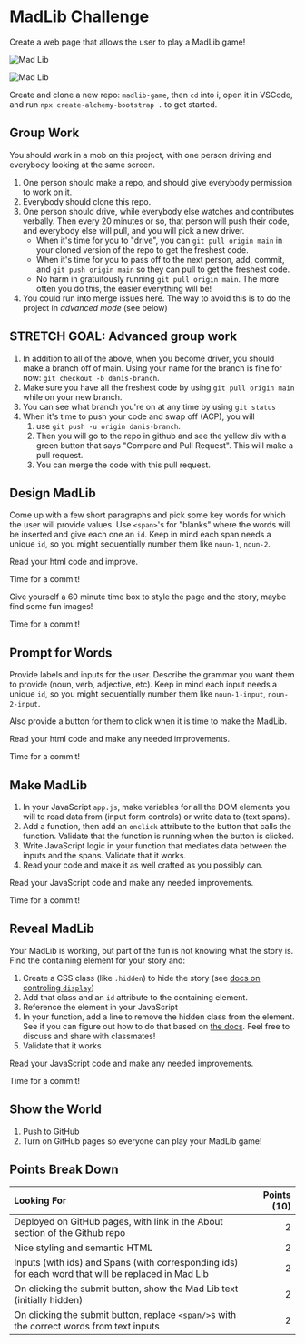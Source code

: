 MadLib Challenge
===

Create a web page that allows the user to play a MadLib game!


![Mad Lib](./madlib1.png)

![Mad Lib](./madlib2.png)

Create and clone a new repo: `madlib-game`, then `cd` into i, open it in VSCode, and run `npx create-alchemy-bootstrap .` to get started.

## Group Work

You should work in a mob on this project, with one person driving and everybody looking at the same screen.

1) One person should make a repo, and should give everybody permission to work on it.
1) Everybody should clone this repo.
1) One person should drive,  while everybody else watches and contributes verbally. Then every 20 minutes or so, that person will push their code, and everybody else will pull, and you will pick a new driver.
    - When it's time for you to "drive", you can `git pull origin main` in your cloned version of the repo to get the freshest code. 
    - When it's time for you to pass off to the next person, add, commit, and `git push origin main` so they can pull to get the freshest code.
    - No harm in gratuitously running `git pull origin main`. The more often you do this, the easier everything will be!
1) You could run into merge issues here. The way to avoid this is to do the project in _advanced mode_ (see below)

## STRETCH GOAL: Advanced group work
1) In addition to all of the above, when you become driver, you should make a branch off of main. Using your name for the branch is fine for now: `git checkout -b danis-branch`.
1) Make sure you have all the freshest code by using `git pull origin main` while on your new branch.
1) You can see what branch you're on at any time by using `git status`
1) When it's time to push your code and swap off (ACP), you will
    1)  use `git push -u origin danis-branch`.
    1) Then you will go to the repo in github and see the yellow div with a green button that says "Compare and Pull Request". This will make a pull request.
    1) You can merge the code with this pull request.

## Design MadLib

Come up with a few short paragraphs and pick some key words for which the user will provide values. Use `<span>`'s for "blanks" where the words will be inserted and give each one an `id`. Keep in mind each span needs a unique `id`, so you might sequentially number them like `noun-1`, `noun-2`. 

Read your html code and improve.

Time for a commit!

Give yourself a 60 minute time box to style the page and the story, maybe find some fun images! 

Time for a commit!

## Prompt for Words

Provide labels and inputs for the user. Describe the grammar you want them to provide (noun, verb, adjective, etc). Keep in mind each input needs a unique `id`, so you might sequentially number them like `noun-1-input`, `noun-2-input`.

Also provide a button for them to click when it is time to make the MadLib. 

Read your html code and make any needed improvements.

Time for a commit!

## Make MadLib

1. In your JavaScript `app.js`, make variables for all the DOM elements you will
to read data from (input form controls) or write data to (text spans).
2. Add a function, then add an `onclick` attribute to the button that calls the function. Validate that the function is running when the button is clicked.
3. Write JavaScript logic in your function that mediates data between the inputs and the spans. Validate that it works.
4. Read your code and make it as well crafted as you possibly can.

Read your JavaScript code and make any needed improvements.

Time for a commit!

## Reveal MadLib

Your MadLib is working, but part of the fun is not knowing what the story is. Find the containing element for your story and:
1. Create a CSS class (like `.hidden`) to hide the story (see [docs on controling `display`](https://developer.mozilla.org/en-US/docs/Web/CSS/display))
1. Add that class and an `id` attribute to the containing element.
1. Reference the element in your JavaScript
1. In your function, add a line to remove the hidden class from the element. See if you can figure out how to do that based on [the docs](https://developer.mozilla.org/en-US/docs/Web/API/Element/classList). Feel free to discuss and share with classmates!
1. Validate that it works

Read your JavaScript code and make any needed improvements.

Time for a commit!

## Show the World

1. Push to GitHub
1. Turn on GitHub pages so everyone can play your MadLib game!

## Points Break Down

Looking For | Points (10)
:--|--:
Deployed on GitHub pages, with link in the About section of the Github repo | 2
Nice styling and semantic HTML | 2
Inputs (with ids) and Spans (with corresponding ids) for each word that will be replaced in Mad Lib | 2
On clicking the submit button, show the Mad Lib text (initially hidden) | 2
On clicking the submit button, replace `<span/>`s with the correct words from text inputs | 2
